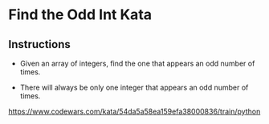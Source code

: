 # Find the Odd Int Kata

## Instructions

- Given an array of integers, find the one that appears an odd number of times.

- There will always be only one integer that appears an odd number of times.

https://www.codewars.com/kata/54da5a58ea159efa38000836/train/python
